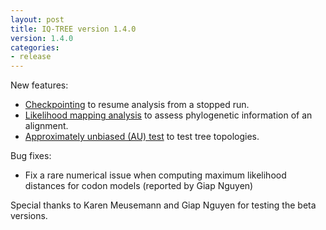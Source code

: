 ```yaml
---
layout: post
title: IQ-TREE version 1.4.0
version: 1.4.0
categories: 
- release
---
```


New features:

* [Checkpointing](../doc/Command-Reference#checkpointing-to-resume-stopped-run) to resume analysis from a stopped run.
* [Likelihood mapping analysis](../doc/Command-Reference#likelihood-mapping-analysis) to assess phylogenetic information of an alignment.
* [Approximately unbiased (AU) test](../doc/Advanced-Tutorial#tree-topology-tests) to test tree topologies.

Bug fixes:

* Fix a rare numerical issue when computing maximum likelihood distances for codon models (reported by Giap Nguyen)

Special thanks to Karen Meusemann and Giap Nguyen for testing the beta versions.

